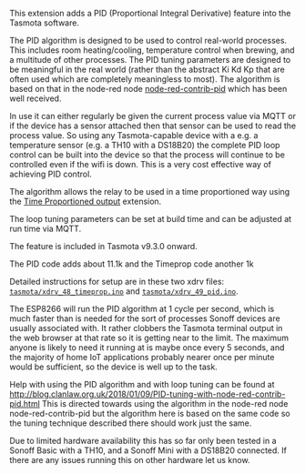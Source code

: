 This extension adds a PID (Proportional Integral Derivative) feature into the Tasmota software.  

The PID algorithm is designed to be used to control real-world processes.  This includes room heating/cooling, temperature control when brewing, and a multitude of other processes.  The PID tuning parameters are designed to be meaningful in the real world (rather than the abstract Ki Kd Kp that are often used which are completely meaningless to most). The algorithm is based on that in the node-red node [node-red-contrib-pid](https://www.npmjs.com/package/node-red-contrib-pid) which has been well received.

In use it can either regularly be given the current process value via MQTT or if the device has a sensor attached then that sensor can be used to read the process value.  So using any Tasmota-capable device with a e.g. a temperature sensor (e.g. a TH10 with a DS18B20) the complete PID loop control can be built into the device so that the process will continue to be controlled even if the wifi is down.  This is a very cost effective way of achieving PID control.

The algorithm allows the relay to be used in a time proportioned way using the [Time Proportioned output](Time-Proportioned-Output-support) extension.

The loop tuning parameters can be set at build time and can be adjusted at run time via MQTT.

The feature is included in Tasmota v9.3.0 onward.

The PID code adds about 11.1k and the Timeprop code another 1k

Detailed instructions for setup are in these two xdrv files: [`tasmota/xdrv_48_timeprop.ino`](https://github.com/arendst/Tasmota/blob/development/tasmota/xdrv_48_timeprop.ino) and [`tasmota/xdrv_49_pid.ino`](https://github.com/arendst/Tasmota/blob/development/tasmota/xdrv_49_pid.ino).

The ESP8266 will run the PID algorithm at 1 cycle per second, which is much faster than is needed for the sort of processes Sonoff devices are usually associated with.  It rather clobbers the Tasmota terminal output in the web browser at that rate so it is getting near to the limit.  The maximum anyone is likely to need it running at is maybe once every 5 seconds, and the majority of home IoT applications probably nearer once per minute would be sufficient, so the device is well up to the task.

Help with using the PID algorithm and with loop tuning can be found at  http://blog.clanlaw.org.uk/2018/01/09/PID-tuning-with-node-red-contrib-pid.html  This is directed towards using the algorithm in the node-red node node-red-contrib-pid but the algorithm here is based on the same code so the tuning technique described there should work just the same.

Due to limited hardware availability this has so far only been tested in a Sonoff Basic with a TH10, and a Sonoff Mini with a DS18B20 connected. If there are any issues running this on other hardware let us know.
